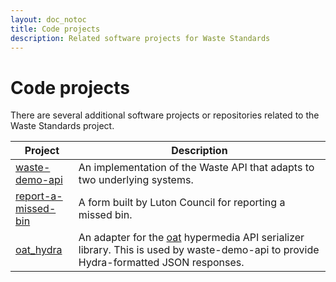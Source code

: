 ```yaml
---
layout: doc_notoc
title: Code projects
description: Related software projects for Waste Standards
---
```


# Code projects

There are several additional software projects or repositories related to the Waste Standards project.

<table>
  <thead>
    <th style="width: 20%">Project</th>
    <th>Description</th>
  </thead>
  <tr>
    <td><a href="https://github.com/communitiesuk/waste-demo-api" target="_blank">waste-demo-api</a></td>
    <td>An implementation of the Waste API that adapts to two underlying systems.</td>
  </tr>
  <tr>
    <td><a href="https://github.com/LutonCouncil/report-a-missed-bin" target="_blank">report-a-missed-bin</a></td>
    <td>A form built by Luton Council for reporting a missed bin.</td>
  </tr>
  <tr>
    <td><a href="https://github.com/pmackay/oat_hydra" target="_blank">oat_hydra</a></td>
    <td>An adapter for the <a href="https://github.com/ismasan/oat">oat</a> hypermedia API serializer library. This is used by waste-demo-api to provide Hydra-formatted JSON responses.</td>
  </tr>
</table>

